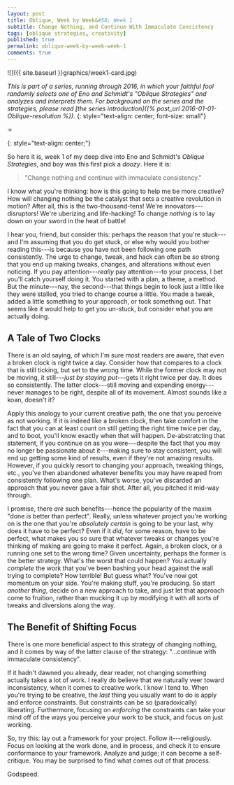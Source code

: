 ```yaml
---
layout: post
title: Oblique, Week by Week&#58; Week 1
subtitle: Change Nothing, and Continue With Immaculate Consistency
tags: [oblique strategies, creativity]
published: true
permalink: oblique-week-by-week-week-1
comments: true
---
```


![]({{ site.baseurl }}graphics/week1-card.jpg)

*This is part of a series, running through 2016, in which your faithful fool randomly selects one of Eno and Schmidt's "Oblique Strategies" and analyzes and interprets them. For background on the series and the strategies, please read [the series introduction]({% post_url 2016-01-01-Oblique-resolution %}).*
{: style="text-align: center; font-size: small"}

<p>&homtht;</p>
{: style="text-align: center;"}

So here it is, week 1 of my deep dive into Eno and Schmidt's *Oblique Strategies*, and boy was this first pick a *doozy*.
Here it is:

>"Change nothing and continue with immaculate consistency."

<!--more-->

I know what you're thinking: how is this going to help me be more creative? How will changing nothing be the catalyst that sets a creative revolution in motion? After all, this is the two-thousand-tens! We're innovators---disruptors! We're uberizing and life-hacking! To change *nothing* is to lay down on your sword in the heat of battle!

I hear you, friend, but consider this: perhaps the reason that you're stuck---and I'm assuming that you do get stuck, or else why would you bother reading this---is because you have not been following one path consistently. The urge to change, tweak, and hack can often be *so* strong that you end up making tweaks, changes, and alterations without even noticing. If you pay attention---*really* pay attention---to your process, I bet you'll catch yourself doing it. You started with a plan, a theme, a method.  But the minute---nay, the second---that things begin to look just a little like they were stalled, you tried to change course a little. You made a tweak, added a little something to your approach, or took something out. That seems like it would help to get you un-stuck, but consider what you are actually doing.



## A Tale of Two Clocks

There is an old saying, of which I'm sure most readers are aware, that even a broken clock is right twice a day.
Consider how that compares to a clock that is still ticking, but set to the wrong time.
While the former clock may not be moving, it still---*just by staying put*---gets it right twice per day. It does so consistently.
The latter clock---still moving and expending energy---never manages to be right, despite all of its movement.
Almost sounds like a koan, doesn't it?

Apply this analogy to your current creative path, the one that you perceive as not working. If it is indeed like a broken clock, then take comfort in the fact that you can at least count on still getting the right time twice per day, and  to boot, you'll know exactly when that will happen. De-abstratcting that statement, if you continue on as you were---despite the fact that you may no longer be passionate about it---making sure to stay consistent, you will end up getting some kind of results, even if they're not amazing results.
However, if you quickly resort to changing your approach, tweaking things, etc., you've then abandoned whatever benefits you may have reaped from consistently following one plan. What's worse, you've discarded an approach that you never gave a fair shot. After all, you pitched it mid-way through.

I promise, there *are* such benefits---hence the popularity of the maxim "done is better than perfect". Really, unless whatever project you're working on is the one that you're *absolutely certain* is going to be your last, why does it have to be perfect? Even if it *did*, for some reason, have to be perfect, what makes you so sure that whatever tweaks or changes you're thinking of making are going to make it perfect. Again, a broken clock, or a running one set to the wrong time? Given uncertainty, perhaps the former is the better strategy.  What's the worst that could happen? You actually *complete* the work that you've been bashing your head against the wall trying to complete? How terrible! But  guess what? You've now got momentum on your side. You're making stuff, you're producing. So start *another thing*, decide on a new approach to take, and just let that approach come to fruition, rather than mucking it up by modifying it with all sorts of tweaks and diversions along the way.


## The Benefit of Shifting Focus

There is one more beneficial aspect to this strategy of changing nothing, and it comes by way of the latter clause of the strategy: "...continue with immaculate consistency".

If it hadn't dawned you already, dear reader, not changing something actually takes a lot of work. I really do believe that we naturally veer toward inconsistency, when it comes to creative work. I know I tend to. When you're trying to be creative, the *last* thing you usually want to do is apply and enforce constraints. But constraints can be so (paradoxically) liberating. Furthermore, focusing on *enforcing* the constraints can take your mind off of the ways you perceive your work to be stuck, and focus on just working.

So, try this: lay out a framework for your project. Follow it---religiously. Focus on looking at the work done, and in process, and check it to ensure conformance to your framework. Analyze and judge; it can become a self-critique. You may be surprised to find what comes out of that process.


Godspeed.
